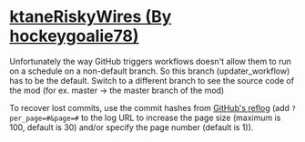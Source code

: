 # [ktaneRiskyWires (By hockeygoalie78)](https://github.com/hockeygoalie78/ktaneRiskyWires)

Unfortunately the way GitHub triggers workflows doesn't allow them to run on a schedule on a non-default branch. So this branch (updater_workflow) has to be the default. Switch to a different branch to see the source code of the mod (for ex. master -> the master branch of the mod)

To recover lost commits, use the commit hashes from [GitHub's reflog](https://api.github.com/repos/KtaneModules/ktaneRiskyWires-hockeygoalie78/events) (add `?per_page=#&page=#` to the log URL to increase the page size (maximum is 100, default is 30) and/or specify the page number (default is 1)).
